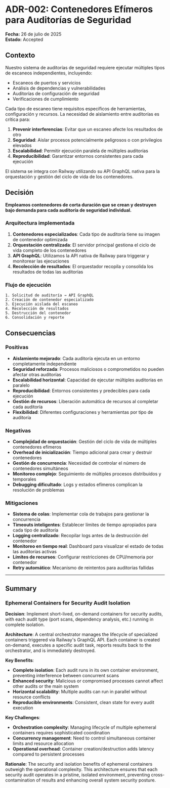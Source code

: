 # ADR-002: Contenedores Efímeros para Auditorías de Seguridad

**Fecha:** 26 de julio de 2025  
**Estado:** Accepted

## Contexto

Nuestro sistema de auditorías de seguridad requiere ejecutar múltiples tipos de escaneos independientes, incluyendo:

- Escaneos de puertos y servicios
- Análisis de dependencias y vulnerabilidades
- Auditorías de configuración de seguridad
- Verificaciones de cumplimiento

Cada tipo de escaneo tiene requisitos específicos de herramientas, configuración y recursos. La necesidad de aislamiento entre auditorías es crítica para:

1. **Prevenir interferencias**: Evitar que un escaneo afecte los resultados de otro
2. **Seguridad**: Aislar procesos potencialmente peligrosos o con privilegios elevados
3. **Escalabilidad**: Permitir ejecución paralela de múltiples auditorías
4. **Reproducibilidad**: Garantizar entornos consistentes para cada ejecución

El sistema se integra con Railway utilizando su API GraphQL nativa para la orquestación y gestión del ciclo de vida de los contenedores.

## Decisión

**Empleamos contenedores de corta duración que se crean y destruyen bajo demanda para cada auditoría de seguridad individual.**

### Arquitectura implementada

1. **Contenedores especializados**: Cada tipo de auditoría tiene su imagen de contenedor optimizada
2. **Orquestación centralizada**: El servidor principal gestiona el ciclo de vida completo de los contenedores
3. **API GraphQL**: Utilizamos la API nativa de Railway para triggerar y monitorear las ejecuciones
4. **Recolección de resultados**: El orquestador recopila y consolida los resultados de todas las auditorías

### Flujo de ejecución

```text
1. Solicitud de auditoría → API GraphQL
2. Creación de contenedor especializado
3. Ejecución aislada del escaneo
4. Recolección de resultados
5. Destrucción del contenedor
6. Consolidación y reporte
```

## Consecuencias

### Positivas

- **Aislamiento mejorado**: Cada auditoría ejecuta en un entorno completamente independiente
- **Seguridad reforzada**: Procesos maliciosos o comprometidos no pueden afectar otras auditorías
- **Escalabilidad horizontal**: Capacidad de ejecutar múltiples auditorías en paralelo
- **Reproducibilidad**: Entornos consistentes y predecibles para cada ejecución
- **Gestión de recursos**: Liberación automática de recursos al completar cada auditoría
- **Flexibilidad**: Diferentes configuraciones y herramientas por tipo de auditoría

### Negativas

- **Complejidad de orquestación**: Gestión del ciclo de vida de múltiples contenedores efímeros
- **Overhead de inicialización**: Tiempo adicional para crear y destruir contenedores
- **Gestión de concurrencia**: Necesidad de controlar el número de contenedores simultáneos
- **Monitoreo complejo**: Seguimiento de múltiples procesos distribuidos y temporales
- **Debugging dificultado**: Logs y estados efímeros complican la resolución de problemas

### Mitigaciones

- **Sistema de colas**: Implementar cola de trabajos para gestionar la concurrencia
- **Timeouts inteligentes**: Establecer límites de tiempo apropiados para cada tipo de auditoría
- **Logging centralizado**: Recopilar logs antes de la destrucción del contenedor
- **Monitoreo en tiempo real**: Dashboard para visualizar el estado de todas las auditorías activas
- **Límites de recursos**: Configurar restricciones de CPU/memoria por contenedor
- **Retry automático**: Mecanismo de reintentos para auditorías fallidas

---

## Summary

### Ephemeral Containers for Security Audit Isolation

**Decision**: Implement short-lived, on-demand containers for security audits, with each audit type (port scans, dependency analysis, etc.) running in complete isolation.

**Architecture**: A central orchestrator manages the lifecycle of specialized containers triggered via Railway's GraphQL API. Each container is created on-demand, executes a specific audit task, reports results back to the orchestrator, and is immediately destroyed.

**Key Benefits**:

- **Complete isolation**: Each audit runs in its own container environment, preventing interference between concurrent scans
- **Enhanced security**: Malicious or compromised processes cannot affect other audits or the main system
- **Horizontal scalability**: Multiple audits can run in parallel without resource conflicts
- **Reproducible environments**: Consistent, clean state for every audit execution

**Key Challenges**:

- **Orchestration complexity**: Managing lifecycle of multiple ephemeral containers requires sophisticated coordination
- **Concurrency management**: Need to control simultaneous container limits and resource allocation
- **Operational overhead**: Container creation/destruction adds latency compared to persistent processes

**Rationale**: The security and isolation benefits of ephemeral containers outweigh the operational complexity. This architecture ensures that each security audit operates in a pristine, isolated environment, preventing cross-contamination of results and enhancing overall system security posture.
